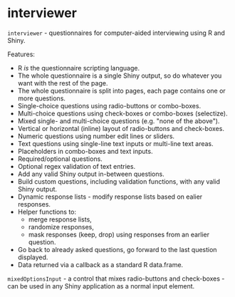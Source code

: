 # interviewer

`interviewer` - questionnaires for computer-aided interviewing using R and Shiny.

Features:
* R *is* the questionnaire scripting language.
* The whole questionnaire is a single Shiny output, so do whatever you want with the rest of the page.
* The whole questionnaire is split into pages, each page contains one or more questions.
* Single-choice questions using radio-buttons or combo-boxes.
* Multi-choice questions using check-boxes or combo-boxes (selectize).
* Mixed single- and multi-choice questions (e.g. "none of the above").
* Vertical or horizontal (inline) layout of radio-buttons and check-boxes.
* Numeric questions using number edit lines or sliders.
* Text questions using single-line text inputs or multi-line text areas.
* Placeholders in combo-boxes and text inputs.
* Required/optional questions.
* Optional regex validation of text entries.
* Add any valid Shiny output in-between questions.
* Build custom questions, including validation functions, with any valid Shiny output.
* Dynamic response lists - modify response lists based on ealier responses.
* Helper functions to:
  * merge response lists,
  * randomize responses,
  * mask responses (keep, drop) using responses from an earlier question.
* Go back to already asked questions, go forward to the last question displayed.
* Data returned via a callback as a standard R data.frame.

`mixedOptionsInput` - a control that mixes radio-buttons and check-boxes -
can be used in any Shiny application as a normal input element.
